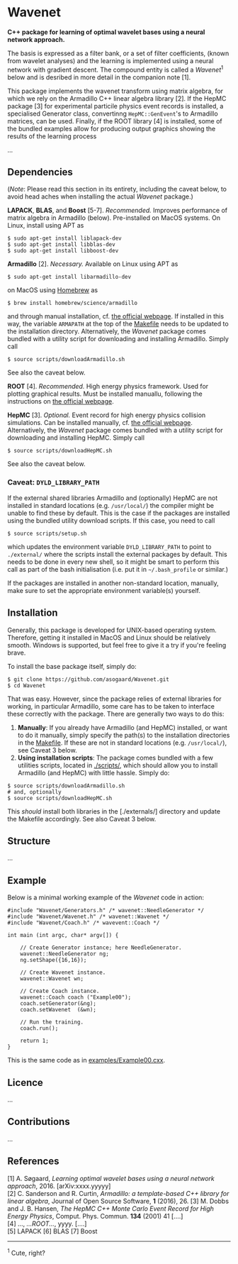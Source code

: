 # Wavenet

__C++ package for learning of optimal wavelet bases using a neural network approach.__

The basis is expressed as a filter bank, or a set of filter coefficients, (known from wavelet analyses) and the learning is implemented using a neural network with gradient descent. The compound entity is called a _Wavenet_<sup>1</sup> below and is desribed in more detail in the companion note [1].

This package implements the wavenet transform using matrix algebra, for which we rely on the Armadillo C++ linear algebra  library [2]. If the HepMC package [3] for experimental particile physics event records is installed, a specialised Generator class, convertinng `HepMC::GenEvent`'s to Armadillo matrices, can be used. Finally, if the ROOT library [4] is installed, some of the bundled examples allow for producing output graphics showing the results of the learning process

...


## Dependencies
(_Note_: Please read this section in its entirety, including the caveat below, to avoid head aches when installing the actual _Wavenet_ package.)


__LAPACK__, __BLAS__, and __Boost__ [5-7]. _Recommended._ Improves performance of matrix algebra in Armadillo (below). Pre-installed on MacOS systems. On Linux, install using APT as
```
$ sudo apt-get install liblapack-dev
$ sudo apt-get install libblas-dev
$ sudo apt-get install libboost-dev
```

__Armadillo__ [2]. _Necessary._ Available on Linux using APT as 
```
$ sudo apt-get install libarmadillo-dev
```
on MacOS using [Homebrew](http://brew.sh/) as
```
$ brew install homebrew/science/armadillo
```
and through manual installation, cf. [the official webpage](http://arma.sourceforge.net/download.html). If installed in this way, the variable `ARMAPATH` at the top of the [Makefile](Makefile) needs to be updated to the installation directory. Alternatively, the _Wavenet_ package comes bundled with a utility script for downloading and installing Armadillo. Simply call
```
$ source scripts/downloadArmadillo.sh
```
See also the caveat below.


__ROOT__ [4]. _Recommended._ High energy physics framework. Used for plotting graphical results. Must be installed manuallu, following the instructions on [the official webpage](https://root.cern.ch/).


__HepMC__ [3]. _Optional._ Event record for high energy physics collision simulations. Can be installed manually, cf. [the official webpage](http://hepmc.web.cern.ch/hepmc/). Alternatively, the _Wavenet_ package comes bundled with a utility script for downloading and installing HepMC. Simply call
```
$ source scripts/downloadHepMC.sh
```
See also the caveat below.


### Caveat: `DYLD_LIBRARY_PATH`

If the external shared libraries Armadillo and (optionally) HepMC are not installed in standard locations (e.g. `/usr/local/`) the compiler might be unable to find these by default. This is the case if the packages are installed using the bundled utility download scripts. If this case, you need to call
```
$ source scripts/setup.sh
```
which updates the environment variable `DYLD_LIBRARY_PATH` to point to `./external/` where the scripts install the external packages by default. This needs to be done in every new shell, so it might be smart to perform this call as part of the bash initialisation (i.e. put it in `~/.bash_profile` or similar.)

If the packages are installed in another non-standard location, manually, make sure to set the appropriate environment variable(s) yourself.


## Installation

Generally, this package is developed for UNIX-based operating system. Therefore, getting it installed in  MacOS and Linux should be relatively smooth. Windows is supported, but feel free to give it a try if you're feeling brave.

To install the base package itself, simply do:
```
$ git clone https://github.com/asogaard/Wavenet.git
$ cd Wavenet
```

That was easy. However, since the package relies of external libraries for working, in particular Armadillo, some care has to be taken to interface these correctly with the package. There are generally two ways to do this:

1. __Manually__: If you already have Armadillo (and HepMC) installed, or want to do it manually, simply specify the path(s) to the installation directories in the [Makefile](Makefile). If these are not in standard locations (e.g. `/usr/local/`), see Caveat 3 below.
2. __Using installation scripts__: The package comes bundled with a few utilities scripts, located in [./scripts/](./scripts/), which should allow you to install Armadillo (and HepMC) with little hassle. Simply do:
```
$ source scripts/downloadArmadillo.sh
# and, optionally
$ source scripts/downloadHepMC.sh
```
This _should_ install both libraries in the [./externals/] directory and update the Makefile accordingly. See also Caveat 3 below.


## Structure

...



## Example

Below is a minimal working example of the _Wavenet_ code in action:
```
#include "Wavenet/Generators.h" /* wavenet::NeedleGenerator */
#include "Wavenet/Wavenet.h" /* wavenet::Wavenet */
#include "Wavenet/Coach.h" /* wavevent::Coach */

int main (int argc, char* argv[]) {

    // Create Generator instance; here NeedleGenerator.
    wavenet::NeedleGenerator ng;
    ng.setShape({16,16});
    
    // Create Wavenet instance.
    wavenet::Wavenet wn;

    // Create Coach instance.
    wavenet::Coach coach ("Example00");
    coach.setGenerator(&ng);
    coach.setWavenet  (&wn);
    
    // Run the training.
    coach.run();

    return 1;
}
```
This is the same code as in [examples/Example00.cxx](examples/Example00.cxx).



## Licence
...


## Contributions
...


## References

[1] A. Søgaard, _Learning optimal wavelet bases using a neural network approach_, 2016. [arXiv:xxxx.yyyyy]  
[2] C. Sanderson and R. Curtin, _Armadillo: a template-based C++ library for linear algebra_, Journal of Open Source Software, __1__ (2016), 26.
[3] M. Dobbs and J. B. Hansen, _The HepMC C++ Monte Carlo Event Record for High Energy Physics_, Comput. Phys. Commun. __134__ (2001) 41 [....]  
[4] ..., _...ROOT..._, yyyy. [....]  
[5] LAPACK
[6] BLAS
[7] Boost


---

<sup>1</sup> Cute, right?

